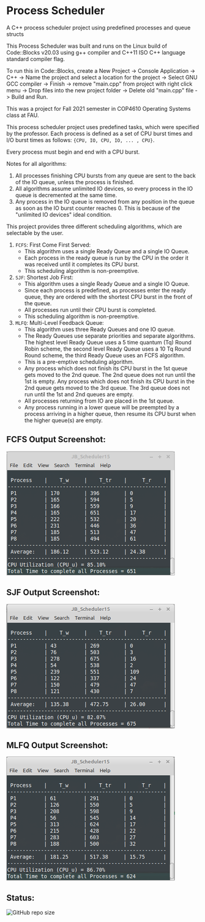 # Process Scheduler
A C++ process scheduler project using predefined processes and queue structs 

This Process Scheduler was built and runs on the Linux build of Code::Blocks v20.03 using g++ compiler and 
C++11 ISO C++ language standard compiler flag.

To run this in Code::Blocks, create a New Project -> Console Application -> C++ -> Name the project and select
a location for the project -> Select GNU GCC compiler -> Finish -> remove "main.cpp" from project with right
click menu -> Drop files into the new project folder -> Delete old "main.cpp" file -> Build and Run.

This was a project for Fall 2021 semester in COP4610 Operating Systems class at FAU.

This process scheduler project uses predefined tasks, which were specified by the professor. Each process
is defined as a set of CPU burst times and I/O burst times as follows: `{CPU, IO, CPU, IO, ... , CPU}`. 

Every process must begin and end with a CPU burst.

Notes for all algorithms:

1) All processes finishing CPU bursts from any queue are sent to the back of the IO queue, unless the process is   finished.
2) All algorithms assume unlimited IO devices, so every process in the IO queue is decremented at the same time.
3) Any process in the IO queue is removed from any position in the queue as soon as the IO burst counter reaches 0. This is because of the "unlimited IO devices" ideal condition.

This project provides three different scheduling algorithms, which are selectable by the user.

1) `FCFS`: First Come First Served:
    - This algorithm uses a single Ready Queue and a single IO Queue.
    - Each process in the ready queue is run by the CPU in the order it was received until it completes 
      its CPU burst.
    - This scheduling algorithm is non-preemptive.
2) `SJF`: Shortest Job First:
    - This algorithm uses a single Ready Queue and a single IO Queue.
    - Since each process is predefined, as processes enter the ready queue, they are ordered with the 
        shortest CPU burst in the front of the queue.
    - All processes run until their CPU burst is completed.
    - This scheduling algorithm is non-preemptive.
3) `MLFQ`: Multi-Level Feedback Queue:
    - This algorithm uses three Ready Queues and one IO queue.
    - The Ready Queues use separate priorities and separate algorithms. The highest level Ready Queue uses
        a 5 time quantum (Tq) Round Robin scheme, the second level Ready Queue uses a 10 Tq Round Round scheme, 
        the third Ready Queue uses an FCFS algorithm. 
    - This is a pre-emptive scheduling algorithm.
    - Any process which does not finish its CPU burst in the 1st queue gets moved to the 2nd queue. The 2nd queue
        does not run until the 1st is empty. Any process which does not finish its CPU burst in the 2nd queue gets
        moved to the 3rd queue. The 3rd queue does not run until the 1st and 2nd queues are empty.
    - All processes returning from IO are placed in the 1st queue.
    - Any process running in a lower queue will be preempted by a process arriving in a higher queue, then resume
        its CPU burst when the higher queue(s) are empty.

## FCFS Output Screenshot:
![FCFS Output](./Documentation/Results_FCFS.png)

## SJF Output Screenshot:
![SJF Output](./Documentation/Results_SJF.png)

## MLFQ Output Screenshot:
![MLFQ Output](./Documentation/Results_MLFQ.png)

## Status:

![GitHub repo size](https://img.shields.io/github/repo-size/ADolbyB/process-scheduler?label=Repo%20Size&logo=Github)